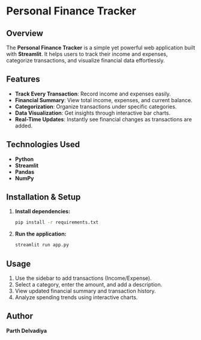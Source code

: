 # Personal Finance Tracker

## Overview
The **Personal Finance Tracker** is a simple yet powerful web application built with **Streamlit**. It helps users to track their income and expenses, categorize transactions, and visualize financial data effortlessly.

## Features
- **Track Every Transaction**: Record income and expenses easily.
- **Financial Summary**: View total income, expenses, and current balance.
- **Categorization**: Organize transactions under specific categories.
- **Data Visualization**: Get insights through interactive bar charts.
- **Real-Time Updates**: Instantly see financial changes as transactions are added.

## Technologies Used
- **Python**
- **Streamlit**
- **Pandas**
- **NumPy**

## Installation & Setup
1. **Install dependencies:**
   ```sh
   pip install -r requirements.txt
   ```
2. **Run the application:**
   ```sh
   streamlit run app.py
   ```

## Usage
1. Use the sidebar to add transactions (Income/Expense).
2. Select a category, enter the amount, and add a description.
3. View updated financial summary and transaction history.
4. Analyze spending trends using interactive charts.

## Author
**Parth Delvadiya**  
